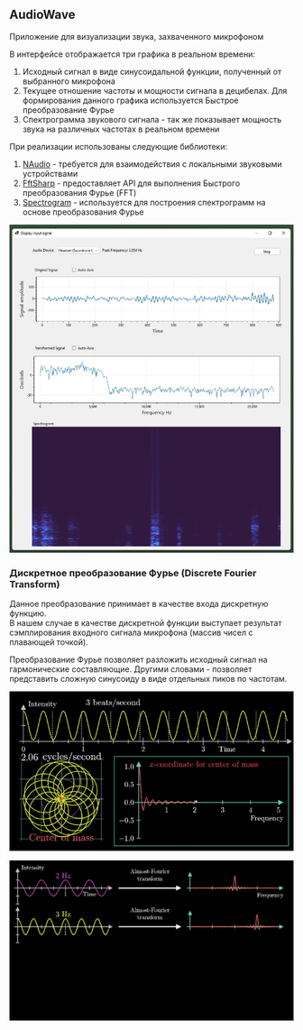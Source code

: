 ## AudioWave
Приложение для визуализации звука, захваченного микрофоном

В интерфейсе отображается три графика в реальном времени:

1. Исходный сигнал в виде синусоидальной функции, полученный от выбранного микрофона
2. Текущее отношение частоты и мощности сигнала в децибелах.
   Для формирования данного графика используется Быстрое преобразование Фурье
3. Спектрограмма звукового сигнала - так же показывает мощность звука на различных частотах в реальном времени

При реализации использованы следующие библиотеки:

1. [NAudio](https://github.com/naudio/NAudio) - требуется для взаимодействия с локальными звуковыми устройствами
2. [FftSharp](https://github.com/swharden/FftSharp) - предоставляет API для выполнения Быстрого преобразования Фурье (FFT)
3. [Spectrogram](https://github.com/swharden/Spectrogram) - используется для построения спектрограмм на основе преобразования Фурье

![example](docs/example.jpg)

### Дискретное преобразование Фурье (Discrete Fourier Transform)

Данное преобразование принимает в качестве входа дискретную функцию.<br>
В нашем случае в качестве дискретной функции выступает результат сэмплирования входного сигнала микрофона (массив чисел с плавающей точкой).

Преобразование Фурье позволяет разложить исходный сигнал на гармонические составляющие.
Другими словами - позволяет представить сложную синусоиду в виде отдельных пиков по частотам.

![center-of-mass](docs/center-of-mass.gif)

![discrete-fourier-transform](docs/discrete-fourier-transform.gif)